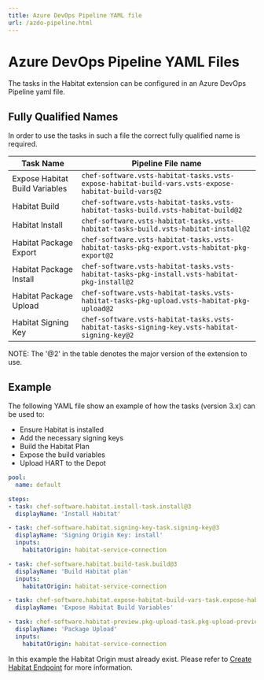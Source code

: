 ```yaml
---
title: Azure DevOps Pipeline YAML file
url: /azdo-pipeline.html
---
```


# Azure DevOps Pipeline YAML Files

The tasks in the Habitat extension can be configured in an Azure DevOps Pipeline yaml file.

## Fully Qualified Names

In order to use the tasks in such a file the correct fully qualified name is required.

| Task Name | Pipeline File name |
|---|---|
| Expose Habitat Build Variables | `chef-software.vsts-habitat-tasks.vsts-expose-habitat-build-vars.vsts-expose-habitat-build-vars@2` |
| Habitat Build | `chef-software.vsts-habitat-tasks.vsts-habitat-tasks-build.vsts-habitat-build@2` |
| Habitat Install | `chef-software.vsts-habitat-tasks.vsts-habitat-tasks-build.vsts-habitat-install@2` |
| Habitat Package Export | `chef-software.vsts-habitat-tasks.vsts-habitat-tasks-pkg-export.vsts-habitat-pkg-export@2` |
| Habitat Package Install | `chef-software.vsts-habitat-tasks.vsts-habitat-tasks-pkg-install.vsts-habitat-pkg-install@2` |
| Habitat Package Upload | `chef-software.vsts-habitat-tasks.vsts-habitat-tasks-pkg-upload.vsts-habitat-pkg-upload@2` |
| Habitat Signing Key | `chef-software.vsts-habitat-tasks.vsts-habitat-tasks-signing-key.vsts-habitat-signing-key@2` |

NOTE: The '@2' in the table denotes the major version of the extension to use.

## Example

The following YAML file show an example of how the tasks (version 3.x) can be used to:

 - Ensure Habitat is installed
 - Add the necessary signing keys
 - Build the Habitat Plan
 - Expose the build variables
 - Upload HART to the Depot

```yaml
pool:
  name: default

steps:
- task: chef-software.habitat.install-task.install@3
  displayName: 'Install Habitat'

- task: chef-software.habitat.signing-key-task.signing-key@3
  displayName: 'Signing Origin Key: install'
  inputs:
    habitatOrigin: habitat-service-connection

- task: chef-software.habitat.build-task.build@3
  displayName: 'Build Habitat plan'
  inputs:
    habitatOrigin: habitat-service-connection

- task: chef-software.habitat.expose-habitat-build-vars-task.expose-habitat-build-vars@3
  displayName: 'Expose Habitat Build Variables'

- task: chef-software.habitat-preview.pkg-upload-task.pkg-upload-preview@3
  displayName: 'Package Upload'
  inputs:
    habitatOrigin: habitat-service-connection

```

In this example the Habitat Origin must already exist. Please refer to [Create Habitat Endpoint](/habitat-endpoint.html) for more information.